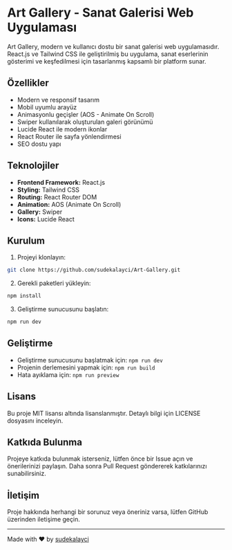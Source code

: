 # Art Gallery - Sanat Galerisi Web Uygulaması

Art Gallery, modern ve kullanıcı dostu bir sanat galerisi web uygulamasıdır. React.js ve Tailwind CSS ile geliştirilmiş bu uygulama, sanat eserlerinin gösterimi ve keşfedilmesi için tasarlanmış kapsamlı bir platform sunar.

## Özellikler

- Modern ve responsif tasarım
- Mobil uyumlu arayüz
- Animasyonlu geçişler (AOS - Animate On Scroll)
- Swiper kullanılarak oluşturulan galeri görünümü
- Lucide React ile modern ikonlar
- React Router ile sayfa yönlendirmesi
- SEO dostu yapı

## Teknolojiler

- **Frontend Framework:** React.js
- **Styling:** Tailwind CSS
- **Routing:** React Router DOM
- **Animation:** AOS (Animate On Scroll)
- **Gallery:** Swiper
- **Icons:** Lucide React

## Kurulum

1. Projeyi klonlayın:
```bash
git clone https://github.com/sudekalayci/Art-Gallery.git
```

2. Gerekli paketleri yükleyin:
```bash
npm install
```

3. Geliştirme sunucusunu başlatın:
```bash
npm run dev
```

## Geliştirme

- Geliştirme sunucusunu başlatmak için: `npm run dev`
- Projenin derlemesini yapmak için: `npm run build`
- Hata ayıklama için: `npm run preview`

## Lisans

Bu proje MIT lisansı altında lisanslanmıştır. Detaylı bilgi için LICENSE dosyasını inceleyin.

## Katkıda Bulunma

Projeye katkıda bulunmak isterseniz, lütfen önce bir Issue açın ve önerilerinizi paylaşın. Daha sonra Pull Request göndererek katkılarınızı sunabilirsiniz.

## İletişim

Proje hakkında herhangi bir sorunuz veya öneriniz varsa, lütfen GitHub üzerinden iletişime geçin.

---

Made with ❤️ by [sudekalayci](https://github.com/sudekalayci)
